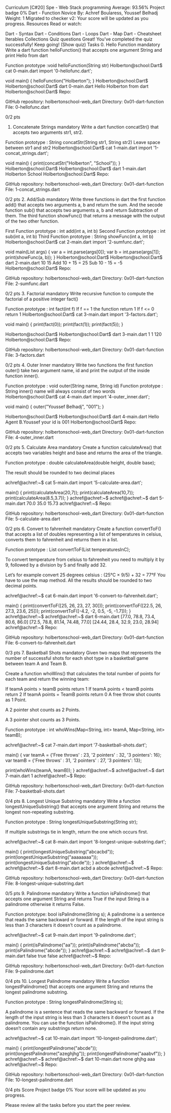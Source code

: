 
Curriculum
[C#20] Spe - Web Stack programming
Average: 93.56%
 Project badge
0%
Dart - Function
 Novice
 By: Achref Boularess, Youssef Belhadj
 Weight: 1
 Migrated to checker v2: 
 Your score will be updated as you progress.
Resources
Read or watch:

Dart - Syntax
Dart - Conditions
Dart - Loops
Dart - Map
Dart - Cheatsheet
Iterables Collections
Quiz questions
Great! You've completed the quiz successfully! Keep going! (Show quiz)
Tasks
0. Hello Function
mandatory
Write a dart function helloFunction() that accepts one argument String and print Hello <str> from dart

Function prototype :void helloFunction(String str)
Holberton@school:Dart$ cat 0-main.dart
import '0-hellofunc.dart';

void main() {
  helloFunction("Holberton");
}
Holberton@school:Dart$
Holberton@school:Dart$ dart 0-main.dart
Hello Holberton from dart
Holberton@school:Dart$
Repo:

GitHub repository: holbertonschool-web_dart
Directory: 0x01-dart-function
File: 0-hellofunc.dart
 
0/2 pts
1. Concatenate Strings
mandatory
Write a dart function concatStr() that accepts two arguments str1, str2.

Function prototype : String concatStr(String str1, String str2)
Leave space between str1 and str2
Holberton@school:Dart$ cat 1-main.dart
import '1-concat_strings.dart';

void main() {
  print(concatStr("Holberton", "School"));
}
Holberton@school:Dart$
Holberton@school:Dart$ dart 1-main.dart
Holberton School
Holberton@school:Dart$
Repo:

GitHub repository: holbertonschool-web_dart
Directory: 0x01-dart-function
File: 1-concat_strings.dart
 
0/2 pts
2. Add/Sub
mandatory
Write three functions in dart the first function add() that accepts two arguments a, b and return the sum. And the secode function sub() that accepts two arguments a, b and return Subtraction of them. The third function showFunc() that returns a message with the output of the two other function.

First Function prototype : int add(int a, int b)
Second Function prototype : int sub(int a, int b)
Third Function prototype : String showFunc(int a, int b)
Holberton@school:Dart$ cat 2-main.dart
import '2-sumfunc.dart';

void main(List<String> args) {
  var a = int.parse(args[0]);
  var b = int.parse(args[1]);
  print(showFunc(a, b));
}
Holberton@school:Dart$
Holberton@school:Dart$ dart 2-main.dart 10 15
Add 10 + 15 = 25
Sub 10 - 15 = -5
Holberton@school:Dart$
Repo:

GitHub repository: holbertonschool-web_dart
Directory: 0x01-dart-function
File: 2-sumfunc.dart
 
0/2 pts
3. Factorial
mandatory
Write recursive function to compute the factorial of a positive integer fact()

Function prototype : int fact(int f)
If f == 1 the function return 1
If f <= 0 return 1
Holberton@school:Dart$ cat 3-main.dart
import '3-factors.dart';

void main() {
  print(fact(0));
  print(fact(1));
  print(fact(5));
}


Holberton@school:Dart$
Holberton@school:Dart$ dart 3-main.dart
1
1
120
Holberton@school:Dart$
Repo:

GitHub repository: holbertonschool-web_dart
Directory: 0x01-dart-function
File: 3-factors.dart
 
0/2 pts
4. Outer Inner
mandatory
Write two functions the first function outer() take two argument name, id and print the output of the inside function inner().

Function prototype : void outer(String name, String id)
Function prototype : String inner()
name will always consist of two words
Holberton@school:Dart$ cat 4-main.dart
import '4-outer_inner.dart';

void main() {
  outer("Youssef Belhadj", "001");
}

Holberton@school:Dart$
Holberton@school:Dart$ dart 4-main.dart
Hello Agent B.Youssef your id is 001
Holberton@school:Dart$
Repo:

GitHub repository: holbertonschool-web_dart
Directory: 0x01-dart-function
File: 4-outer_inner.dart
 
0/2 pts
5. Calculate Area
mandatory
Create a function calculateArea() that accepts two variables height and base and returns the area of the triangle.

Function prototype : double calculateArea(double height, double base);

The result should be rounded to two decimal places

achref@achref:~$ cat 5-main.dart
import '5-calculate-area.dart';

main() {
  print(calculateArea(20,7));
  print(calculateArea(10,7));
  print(calculateArea(8.5,3.7));
}
achref@achref:~$
achref@achref:~$ dart 5-main.dart
70.0
35.0
15.73
achref@achref:~$
Repo:

GitHub repository: holbertonschool-web_dart
Directory: 0x01-dart-function
File: 5-calculate-area.dart
 
0/2 pts
6. Convert to fahrenheit
mandatory
Create a function convertToF() that accepts a list of doubles representing a list of temperatures in celsius, converts them to fahrenheit and returns them in a list.

Function prototype : List<double> convertToF(List<double> temperaturesInC);

To convert temperature from celsius to fahrenheit you need to multiply it by 9, followed by a division by 5 and finally add 32.

Let’s for example convert 25 degrees celsius : (25°C × 9/5) + 32 = 77°F You have to use the map method. All the results should be rounded to two decimal points.

achref@achref:~$ cat 6-main.dart
import '6-convert-to-fahrenheit.dart';

main() {
  print(convertToF([25, 26, 23, 27, 30]));
  print(convertToF([22.5, 26, 27.3, 23.6, 25]));
  print(convertToF([-4.2, -2, 0.5, -5, -1.7]));
}
achref@achref:~$
achref@achref:~$ dart 6-main.dart
[77.0, 78.8, 73.4, 80.6, 86.0]
[72.5, 78.8, 81.14, 74.48, 77.0]
[24.44, 28.4, 32.9, 23.0, 28.94]
achref@achref:~$
Repo:

GitHub repository: holbertonschool-web_dart
Directory: 0x01-dart-function
File: 6-convert-to-fahrenheit.dart
 
0/3 pts
7. Basketball Shots
mandatory
Given two maps that represents the number of successful shots for each shot type in a basketball game between team A and Team B.

Create a function whoWins() that calculates the total number of points for each team and return the winning team:

If teamA points > teamB points return 1
If teamA points < teamB points return 2
If teamA points = TeamB points return 0
A free throw shot counts as 1 Point.

A 2 pointer shot counts as 2 Points.

A 3 pointer shot counts as 3 Points.

Function prototype : int whoWins(Map<String, int> teamA, Map<String, int> teamB);

achref@achref:~$ cat 7-main.dart
import '7-basketball-shots.dart';

main() {
  var teamA = {'Free throws' : 23, '2 pointers' : 32, '3 pointers': 16};
  var teamB = {'Free throws' : 31, '2 pointers' : 27, '3 pointers': 13};

  print(whoWins(teamA, teamB));
}
achref@achref:~$
achref@achref:~$ dart 7-main.dart
1
achref@achref:~$
Repo:

GitHub repository: holbertonschool-web_dart
Directory: 0x01-dart-function
File: 7-basketball-shots.dart
 
0/4 pts
8. Longest Unique Substring
mandatory
Write a function longestUniqueSubstring() that accepts one argument String and returns the longest non-repeating substring.

Function prototype : String longestUniqueSubstring(String str);

If multiple substrings tie in length, return the one which occurs first.

achref@achref:~$ cat 8-main.dart
import '8-longest-unique-substring.dart';

main() {
  print(longestUniqueSubstring("abcacbd"));
  print(longestUniqueSubstring("aaaaaaaa"));
  print(longestUniqueSubstring("abcde"));
}
achref@achref:~$
achref@achref:~$ dart 8-main.dart
acbd
a
abcde
achref@achref:~$
Repo:

GitHub repository: holbertonschool-web_dart
Directory: 0x01-dart-function
File: 8-longest-unique-substring.dart
 
0/5 pts
9. Palindrome
mandatory
Write a function isPalindrome() that accepts one argument String and returns True if the input String is a palindrome otherwise it returns False.

Function prototype: bool isPalindrome(String s); A palindrome is a sentence that reads the same backward or forward. If the length of the input string is less than 3 characters it doesn’t count as a palindrome.

achref@achref:~$ cat 9-main.dart
import '9-palindrome.dart';

main() {
  print(isPalindrome("aa"));
  print(isPalindrome("abcba"));
  print(isPalindrome("abcde"));
}
achref@achref:~$
achref@achref:~$ dart 9-main.dart
false
true
false
achref@achref:~$
Repo:

GitHub repository: holbertonschool-web_dart
Directory: 0x01-dart-function
File: 9-palindrome.dart
 
0/4 pts
10. Longest Palindrome
mandatory
Write a function longestPalindrome() that accepts one argument String and returns the longest palindrome substring.

Function prototype : String longestPalindrome(String s);

A palindrome is a sentence that reads the same backward or forward. If the length of the input string is less than 3 characters it doesn’t count as a palindrome. You can use the function isPalindrome(). If the input string doesn’t contain any substrings return none.

achref@achref:~$ cat 10-main.dart
import '10-longest-palindrome.dart';

main() {
  print(longestPalindrome("abcde"));
  print(longestPalindrome("azeghjhg"));
  print(longestPalindrome("aaabvf"));
}
achref@achref:~$
achref@achref:~$ dart 10-main.dart
none
ghjhg
aaa
achref@achref:~$
Repo:

GitHub repository: holbertonschool-web_dart
Directory: 0x01-dart-function
File: 10-longest-palindrome.dart
 
0/4 pts
Score
Project badge
0%
Your score will be updated as you progress.

Please review all the tasks before you start the peer review.


